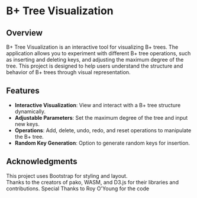 # B+ Tree Visualization

## Overview

B+ Tree Visualization is an interactive tool for visualizing B+ trees. The application allows you to experiment with different B+ tree operations, such as inserting and deleting keys, and adjusting the maximum degree of the tree. This project is designed to help users understand the structure and behavior of B+ trees through visual representation.

## Features

- **Interactive Visualization**: View and interact with a B+ tree structure dynamically.
- **Adjustable Parameters**: Set the maximum degree of the tree and input new keys.
- **Operations**: Add, delete, undo, redo, and reset operations to manipulate the B+ tree.
- **Random Key Generation**: Option to generate random keys for insertion.



## Acknowledgments
This project uses Bootstrap for styling and layout.  
Thanks to the creators of pako, WASM, and D3.js for their libraries and contributions.
Special Thanks to Roy O'Young for the code
